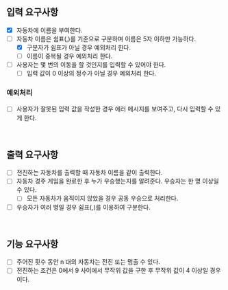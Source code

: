 ## 입력 요구사항

- [x] 자동차에 이름을 부여한다.
- [ ] 자동차 이름은 쉼표(,)를 기준으로 구분하며 이름은 5자 이하만 가능하다.
  - [x] 구분자가 쉼표가 아닐 경우 예외처리 한다.
  - [ ] 이름이 중복될 경우 예외처리 한다.
- [ ] 사용자는 몇 번의 이동을 할 것인지를 입력할 수 있어야 한다.
  - [ ] 입력 값이 0 이상의 정수가 아닐 경우 예외처리 한다.

### 예외처리

- [ ] 사용자가 잘못된 입력 값을 작성한 경우 에러 메시지를 보여주고, 다시 입력할 수 있게 한다.

<br>

## 출력 요구사항

- [ ] 전진하는 자동차를 출력할 때 자동차 이름을 같이 출력한다.
- [ ] 자동차 경주 게임을 완료한 후 누가 우승했는지를 알려준다. 우승자는 한 명 이상일 수 있다.
  - [ ] 모든 자동차가 움직이지 않았을 경우 공동 우승으로 처리한다.
- [ ] 우승자가 여러 명일 경우 쉼표(,)를 이용하여 구분한다.

<br>

## 기능 요구사항

- [ ] 주어진 횟수 동안 n 대의 자동차는 전진 또는 멈출 수 있다.
- [ ] 전진하는 조건은 0에서 9 사이에서 무작위 값을 구한 후 무작위 값이 4 이상일 경우이다.
